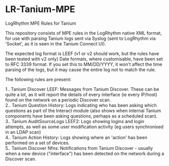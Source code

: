 # LR-Tanium-MPE
LogRhythm MPE Rules for Tanium
  
This repository consists of MPE rules in the LogRhythm native XML format, for use with parsing Tanium logs sent via Syslog (sent to LogRhythm via 'Socket', as it is seen in the Tanium Connect UI).
  
The expected log format is LEEF (v1 or v2 should work, but the rules have been tested with v2 only)
Date formats, where customisable, have been set to RFC 3339 format. If you set this to MM/DD/YYYY, it won't affect the time parsing of the logs, but it may cause the entire log not to match the rule.  
  
The following rules are present:

1.. Tanium Discover LEEF: Messages from Tanium Discover. These can be quite a lot, as it will report the details of every interface (ie every IP/host) found on the network on a periodic Discover scan.  
2.. Tanium Question History: Logs indicating who has been asking which questions as part of the Interact module (also shows when internal Tanium components have been asking questions, perhaps as a scheduled scan).  
3.. Tanium AuditSourceLogs LEEF2: Logs showing logins and login attempts, as well as some user modification activity (eg users synchronised in an LDAP scan)  
4.. Tanium Action History: Logs showing where an 'action' has been performed on a set of devices.  
5.. Tanium Discover Nfns: Notifications from Tanium Discover - usually when a new device ("interface") has been detected on the network during a Discover scan.  
